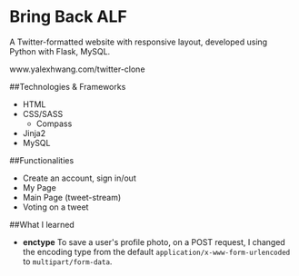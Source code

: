 # Bring Back ALF

A Twitter-formatted website with responsive layout, developed using Python with Flask, MySQL. 

<link>www.yalexhwang.com/twitter-clone</link>

##Technologies & Frameworks 
- HTML
- CSS/SASS
  - Compass
- Jinja2
- MySQL

##Functionalities
- Create an account, sign in/out
- My Page 
- Main Page (tweet-stream) 
- Voting on a tweet 

##What I learned
- **enctype** To save a user's profile photo, on a POST request, I changed the encoding type from the default `application/x-www-form-urlencoded` to `multipart/form-data`. 
